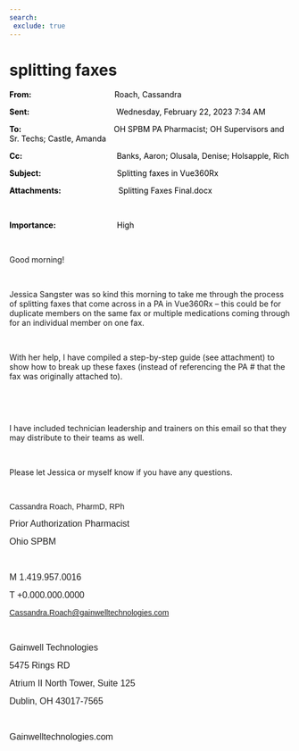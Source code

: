 ```yaml
---
search:
 exclude: true
---
```


# splitting faxes

<div class="WordSection1">

**<span style="color:black">From:<span style="mso-tab-count:1">                                            
</span></span>**<span style="color:black">Roach, Cassandra</span>

**<span style="color:black">Sent:<span style="mso-tab-count:1">                                              
</span></span>**<span style="color:black">Wednesday, February 22, 2023
7:34 AM</span>

**<span style="color:black">To:<span style="mso-tab-count:1">                                                 
</span></span>**<span style="color:black">OH SPBM PA Pharmacist; OH
Supervisors and Sr. Techs; Castle, Amanda</span>

**<span style="color:black">Cc:<span style="mso-tab-count:1">                                                  
</span></span>**<span style="color:black">Banks, Aaron; Olusala, Denise;
Holsapple, Rich</span>

**<span style="color:black">Subject:<span style="mso-tab-count:1">                                        
</span></span>**<span style="color:black">Splitting faxes in
Vue360Rx</span>

**<span style="color:black">Attachments:<span style="mso-tab-count:1">                              
</span></span>**<span style="color:black">Splitting Faxes
Final.docx</span>

<span style="color:
black"></span>

 

**<span style="color:black">Importance:<span style="mso-tab-count:1">                                
</span></span>**<span style="color:black">High</span>

 

Good morning\!

 

Jessica Sangster was so kind this morning to take me through the process
of splitting faxes that come across in a PA in Vue360Rx – this could be
for duplicate members on the same fax or multiple medications coming
through for an individual member on one fax.

 

With her help, I have compiled a step-by-step guide (see attachment) to
show how to break up these faxes (instead of referencing the PA \# that
the fax was originally attached to).

 

 

I have included technician leadership and trainers on this email so that
they may distribute to their teams as well.

 

Please let Jessica or myself know if you have any questions.

 

<span style="font-size:10.5pt;
font-family:&quot;Calibri Light&quot;,sans-serif;color:#201F1E">Cassandra
Roach, PharmD,
RPh</span><span style="font-size:10.5pt;font-family:&quot;Segoe UI&quot;,sans-serif;
color:#201F1E"></span>

<span style="font-size:12.0pt;
font-family:&quot;Calibri Light&quot;,sans-serif;color:#201F1E;border:none windowtext 1.0pt;
mso-border-alt:none windowtext 0in;padding:0in">Prior Authorization
Pharmacist</span><span style="color:#201F1E"></span>

<span style="font-size:12.0pt;
font-family:&quot;Calibri Light&quot;,sans-serif;color:#201F1E;border:none windowtext 1.0pt;
mso-border-alt:none windowtext 0in;padding:0in">Ohio
SPBM</span><span style="color:#201F1E"></span>

<span style="font-size:12.0pt;
font-family:&quot;Calibri Light&quot;,sans-serif;color:#201F1E;border:none windowtext 1.0pt;
mso-border-alt:none windowtext 0in;padding:0in"> </span><span style="color:#201F1E"></span>

<span style="font-size:12.0pt;
font-family:&quot;Calibri Light&quot;,sans-serif;color:#201F1E;border:none windowtext 1.0pt;
mso-border-alt:none windowtext 0in;padding:0in">M
1.419.957.0016</span><span style="color:#201F1E"></span>

<span style="font-size:12.0pt;
font-family:&quot;Calibri Light&quot;,sans-serif;color:#201F1E;border:none windowtext 1.0pt;
mso-border-alt:none windowtext 0in;padding:0in">T
+0.000.000.0000</span><span style="color:#201F1E"></span>

<span style="font-size:10.5pt;
font-family:&quot;Calibri Light&quot;,sans-serif;color:#201F1E"><Cassandra.Roach@gainwelltechnologies.com></span><span style="font-size:10.5pt;font-family:&quot;Segoe UI&quot;,sans-serif;color:#201F1E"></span>

<span style="font-size:12.0pt;
font-family:&quot;Calibri Light&quot;,sans-serif;color:#201F1E;border:none windowtext 1.0pt;
mso-border-alt:none windowtext 0in;padding:0in"> </span><span style="color:#201F1E"></span>

<span style="font-size:12.0pt;
font-family:&quot;Calibri Light&quot;,sans-serif;color:#201F1E;border:none windowtext 1.0pt;
mso-border-alt:none windowtext 0in;padding:0in">Gainwell
Technologies</span><span style="color:#201F1E"></span>

<span style="font-size:12.0pt;
font-family:&quot;Calibri Light&quot;,sans-serif;color:#201F1E;border:none windowtext 1.0pt;
mso-border-alt:none windowtext 0in;padding:0in">5475 Rings
RD</span><span style="color:#201F1E"></span>

<span style="font-size:12.0pt;
font-family:&quot;Calibri Light&quot;,sans-serif;color:#201F1E;border:none windowtext 1.0pt;
mso-border-alt:none windowtext 0in;padding:0in">Atrium II North Tower,
Suite 125</span><span style="color:#201F1E"></span>

<span style="font-size:12.0pt;
font-family:&quot;Calibri Light&quot;,sans-serif;color:#201F1E;border:none windowtext 1.0pt;
mso-border-alt:none windowtext 0in;padding:0in">Dublin, OH
43017-7565</span><span style="color:#201F1E"></span>

<span style="font-size:12.0pt;
font-family:&quot;Calibri Light&quot;,sans-serif;color:#201F1E;border:none windowtext 1.0pt;
mso-border-alt:none windowtext 0in;padding:0in"> </span><span style="color:#201F1E"></span>

<span style="font-size:12.0pt;
font-family:&quot;Calibri Light&quot;,sans-serif;color:#201F1E;border:none windowtext 1.0pt;
mso-border-alt:none windowtext 0in;padding:0in">Gainwelltechnologies.com</span><span style="color:#201F1E"></span>

<span style="font-family:&quot;Arial&quot;,sans-serif;
color:#201F1E;border:none windowtext 1.0pt;mso-border-alt:none windowtext 0in;
padding:0in"> </span><span style="color:#201F1E"></span>

<span style="color:#201F1E"> </span><span style="color:black"><span class="image"></span></span>

 

</div>

